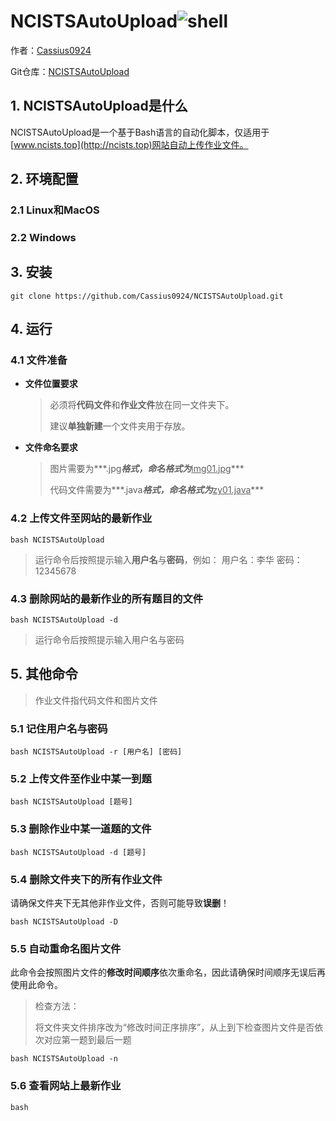 # NCISTSAutoUpload![shell](https://img.shields.io/badge/Shell-Bash-blue)

作者：[Cassius0924](https://www.github.com/Cassius0924)

Git仓库：[NCISTSAutoUpload](https://www.github.com/Cassius0924/NCISTSAutoUpload)



## 1. NCISTSAutoUpload是什么

NCISTSAutoUpload是一个基于Bash语言的自动化脚本，仅适用于[www.ncists.top](http://ncists.top)网站自动上传作业文件。



## 2. 环境配置

### 2.1 Linux和MacOS



### 2.2 Windows





## 3. 安装

```shell
git clone https://github.com/Cassius0924/NCISTSAutoUpload.git
```



## 4. 运行

### 4.1 文件准备

- **文件位置要求**

  > 必须将**代码文件**和**作业文件**放在同一文件夹下。
  >
  > 建议**单独新建**一个文件夹用于存放。

- **文件命名要求**

  > 图片需要为***.jpg***格式，命名格式为***<u>img01.jpg</u>***
  >
  > 代码文件需要为***.java***格式，命名格式为***<u>zy01.java</u>***



### 4.2 上传文件至网站的最新作业

```shell
bash NCISTSAutoUpload
```

> 运行命令后按照提示输入**用户名**与**密码**，例如：
> 用户名：李华
> 密码：12345678



### 4.3 删除网站的最新作业的所有题目的文件

```shell
bash NCISTSAutoUpload -d
```

>  运行命令后按照提示输入用户名与密码



## 5. 其他命令

> 作业文件指代码文件和图片文件

### 5.1 记住用户名与密码

```shell
bash NCISTSAutoUpload -r [用户名] [密码]
```



### 5.2 上传文件至作业中某一到题

```shell
bash NCISTSAutoUpload [题号]
```



### 5.3 删除作业中某一道题的文件

```shell
bash NCISTSAutoUpload -d [题号]
```



### 5.4 删除文件夹下的所有作业文件

请确保文件夹下无其他非作业文件，否则可能导致**误删**！

```shell
bash NCISTSAutoUpload -D
```



### 5.5 自动重命名图片文件

此命令会按照图片文件的**修改时间顺序**依次重命名，因此请确保时间顺序无误后再使用此命令。

> 检查方法：
>
> 将文件夹文件排序改为“修改时间正序排序”，从上到下检查图片文件是否依次对应第一题到最后一题

```shell
bash NCISTSAutoUpload -n
```



### 5.6 查看网站上最新作业

```shell
bash 
```





[https:// www.github.com/Cassius0924]: 
[www.github.com/Cassius0924]: 

